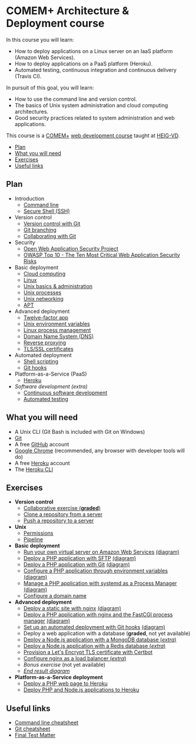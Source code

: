 # COMEM+ Architecture & Deployment course

In this course you will learn:

* How to deploy applications on a Linux server on an IaaS platform (Amazon Web Services).
* How to deploy applications on a PaaS platform (Heroku).
* Automated testing, continuous integration and continuous delivery (Travis CI).

In pursuit of this goal, you will learn:

* How to use the command line and version control.
* The basics of Unix system administration and cloud computing architectures.
* Good security practices related to system administration and web applications.

This course is a [COMEM+][comem] [web development course][comem-webdev] taught at [HEIG-VD][heig].

<!-- START doctoc generated TOC please keep comment here to allow auto update -->
<!-- DON'T EDIT THIS SECTION, INSTEAD RE-RUN doctoc TO UPDATE -->


- [Plan](#plan)
- [What you will need](#what-you-will-need)
- [Exercises](#exercises)
- [Useful links](#useful-links)

<!-- END doctoc generated TOC please keep comment here to allow auto update -->



## Plan

* Introduction
  * [Command line](https://mediacomem.github.io/comem-archidep/2019-2020/subjects/cli?home=MediaComem%2Fcomem-archidep%23readme)
  * [Secure Shell (SSH)](https://mediacomem.github.io/comem-archidep/2019-2020/subjects/ssh?home=MediaComem%2Fcomem-archidep%23readme)
* Version control
  * [Version control with Git](https://mediacomem.github.io/comem-archidep/2019-2020/subjects/git?home=MediaComem%2Fcomem-archidep%23readme)
  * [Git branching](https://mediacomem.github.io/comem-archidep/2019-2020/subjects/git-branching?home=MediaComem%2Fcomem-archidep%23readme)
  * [Collaborating with Git](https://mediacomem.github.io/comem-archidep/2019-2020/subjects/git-collaborating?home=MediaComem%2Fcomem-archidep%23readme)
* Security
  * [Open Web Application Security Project][owasp]
  * [OWASP Top 10 - The Ten Most Critical Web Application Security Risks][owasp-top10]
* Basic deployment
  * [Cloud computing](https://mediacomem.github.io/comem-archidep/2019-2020/subjects/cloud?home=MediaComem%2Fcomem-archidep%23readme)
  * [Linux](https://mediacomem.github.io/comem-archidep/2019-2020/subjects/linux?home=MediaComem%2Fcomem-archidep%23readme)
  * [Unix basics & administration](https://mediacomem.github.io/comem-archidep/2019-2020/subjects/unix-admin?home=MediaComem%2Fcomem-archidep%23readme)
  * [Unix processes](https://mediacomem.github.io/comem-archidep/2019-2020/subjects/unix-processes?home=MediaComem%2Fcomem-archidep%23readme)
  * [Unix networking](https://mediacomem.github.io/comem-archidep/2019-2020/subjects/unix-networking?home=MediaComem%2Fcomem-archidep%23readme)
  * [APT](https://mediacomem.github.io/comem-archidep/2019-2020/subjects/apt?home=MediaComem%2Fcomem-archidep%23readme)
* Advanced deployment
  * [Twelve-factor app][12factor]
  * [Unix environment variables](https://mediacomem.github.io/comem-archidep/2019-2020/subjects/unix-env-vars?home=MediaComem%2Fcomem-archidep%23readme)
  * [Linux process management](https://mediacomem.github.io/comem-archidep/2019-2020/subjects/linux-process-management?home=MediaComem%2Fcomem-archidep%23readme)
  * [Domain Name System (DNS)](https://mediacomem.github.io/comem-archidep/2019-2020/subjects/dns?home=MediaComem%2Fcomem-archidep%23readme)
  * [Reverse proxying](https://mediacomem.github.io/comem-archidep/2019-2020/subjects/reverse-proxy?home=MediaComem%2Fcomem-archidep%23readme)
  * [TLS/SSL certificates](https://mediacomem.github.io/comem-archidep/2019-2020/subjects/ssl?home=MediaComem%2Fcomem-archidep%23readme)
* Automated deployment
  * [Shell scripting](https://mediacomem.github.io/comem-archidep/2019-2020/subjects/shell-scripting?home=MediaComem%2Fcomem-archidep%23readme)
  * [Git hooks](https://mediacomem.github.io/comem-archidep/2019-2020/subjects/git-hooks?home=MediaComem%2Fcomem-archidep%23readme)
* Platform-as-a-Service (PaaS)
  * [Heroku](https://mediacomem.github.io/comem-archidep/2019-2020/subjects/heroku?home=MediaComem%2Fcomem-archidep%23readme)
* *Software development (extra)*
  * [Continuous software development](https://mediacomem.github.io/comem-archidep/2019-2020/subjects/continuous?home=MediaComem%2Fcomem-archidep%23readme)
  * [Automated testing](https://mediacomem.github.io/comem-archidep/2019-2020/subjects/automated-testing?home=MediaComem%2Fcomem-archidep%23readme)



## What you will need

* A Unix CLI (Git Bash is included with Git on Windows)
* [Git][git-downloads]
* A free [GitHub][github] account
* [Google Chrome][chrome] (recommended, any browser with developer tools will do)
* A free [Heroku][heroku] account
* The [Heroku CLI][heroku-cli]



## Exercises

* **Version control**
  * [Collaborative exercise (**graded**)](https://github.com/MediaComem/comem-archidep-php-todo-exercise)
  * [Clone a repository from a server](ex/git-clone-from-server.md)
  * [Push a repository to a server](ex/git-push-to-server.md)
* **Unix**
  * [Permissions](ex/unix-permissions.md)
  * [Pipeline](ex/unix-pipeline.md)
* **Basic deployment**
  * [Run your own virtual server on Amazon Web Services](ex/aws-setup.md) [(diagram)](ex/aws-setup.pdf)
  * [Deploy a PHP application with SFTP](ex/sftp-deployment.md) [(diagram)](ex/sftp-deployment.pdf)
  * [Deploy a PHP application with Git](ex/git-clone-deployment.md) [(diagram)](ex/git-clone-deployment.pdf)
  * [Configure a PHP application through environment variables](ex/config-through-environment.md) [(diagram)](ex/config-through-environment.pdf)
  * [Manage a PHP application with systemd as a Process Manager](ex/systemd-deployment.md) [(diagram)](ex/systemd-deployment.pdf)
  * [Configure a domain name](ex/dns-configuration.md)
* **Advanced deployment**
  * [Deploy a static site with nginx](ex/nginx-static-deployment.md) [(diagram)](ex/nginx-static-deployment.pdf)
  * [Deploy a PHP application with nginx and the FastCGI process manager](ex/nginx-php-fpm-deployment.md) [(diagram)](ex/nginx-php-fpm-deployment.pdf)
  * [Set up an automated deployment with Git hooks](ex/git-automated-deployment.md) [(diagram)](ex/git-automated-deployment.pdf)
  * Deploy a web application with a database (**graded**, not yet available)
  * [Deploy a Node.js application with a MongoDB database (*extra*)](ex/one-chat-room-deployment.md)
  * [Deploy a Node.js application with a Redis database (*extra*)](ex/big-browser-deployment.md)
  * [Provision a Let's Encrypt TLS certificate with Certbot](ex/certbot-deployment.md)
  * [Configure nginx as a load balancer (*extra*)](ex/load-balancing-deployment.md)
  * *Bonus exercise* (not yet available)
  * [*End result diagram*](ex/end-result.pdf)
* **Platform-as-a-Service deployment**
  * [Deploy a PHP web page to Heroku](https://github.com/MediaComem/php-hello-world-form)
  * [Deploy PHP and Node.js applications to Heroku](ex/heroku-deployment.md)



## Useful links

* [Command line cheatsheet](CLI-CHEATSHEET.md)
* [Git cheatsheet][git-cheatsheet]
* [Final Test Matter](TEST-MATTER.md)



[12factor]: https://12factor.net
[chrome]: https://www.google.com/chrome/
[comem]: http://www.heig-vd.ch/comem
[comem-webdev]: https://github.com/MediaComem/comem-webdev
[git-cheatsheet]: https://github.com/MediaComem/comem-webdev/blob/master/GIT-CHEATSHEET.md
[git-downloads]: https://git-scm.com/downloads
[github]: https://github.com
[heroku]: https://www.heroku.com/home
[heroku-cli]: https://devcenter.heroku.com/articles/heroku-cli
[heig]: http://www.heig-vd.ch
[owasp]: https://www.owasp.org/
[owasp-top10]: https://www.owasp.org/images/7/72/OWASP_Top_10-2017_%28en%29.pdf.pdf
